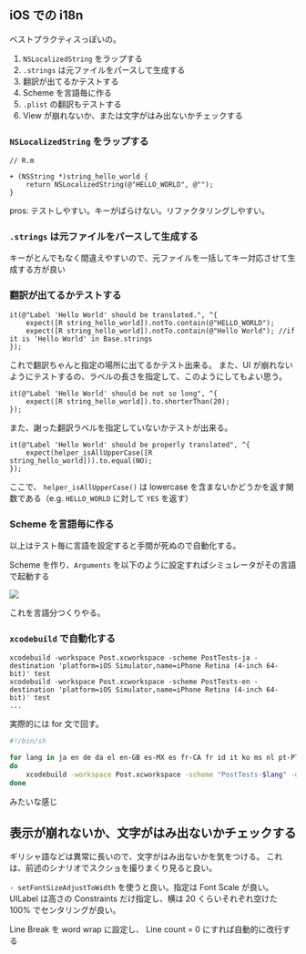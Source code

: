 iOS での i18n
---

ベストプラクティスっぽいの。

1. `NSLocalizedString` をラップする
2. `.strings` は元ファイルをパースして生成する
3. 翻訳が出てるかテストする
4. Scheme を言語毎に作る
5. `.plist` の翻訳もテストする
6. View が崩れないか、または文字がはみ出ないかチェックする

### `NSLocalizedString` をラップする

```objc
// R.m

+ (NSString *)string_hello_world {
    return NSLocalizedString(@"HELLO_WORLD", @"");
}
```

pros: テストしやすい。キーがばらけない。リファクタリングしやすい。

### `.strings` は元ファイルをパースして生成する

キーがとんでもなく間違えやすいので、元ファイルを一括してキー対応させて生成する方が良い

### 翻訳が出てるかテストする

```objc
it(@"Label 'Hello World' should be translated.", ^{
    expect([R string_hello_world]).notTo.contain(@"HELLO_WORLD");
    expect([R string_hello_world]).notTo.contain(@"Hello World"); //if it is 'Hello World' in Base.strings
});
```

これで翻訳ちゃんと指定の場所に出てるかテスト出来る。
また、UI が崩れないようにテストするの、ラベルの長さを指定して、このようにしてもよい思う。

```objc
it(@"Label 'Hello World' should be not so long", ^{
    expect([R string_hello_world]).to.shorterThan(20);
});
```

また、謝った翻訳ラベルを指定していないかテストが出来る。

```
it(@"Label 'Hello World' should be properly translated", ^{
    expect(helper_isAllUpperCase([R string_hello_world])).to.equal(NO);
});
```

ここで、 `helper_isAllUpperCase()` は lowercase を含まないかどうかを返す関数である（e.g. `HELLO_WORLD` に対して `YES` を返す）

### Scheme を言語毎に作る

以上はテスト毎に言語を設定すると手間が死ぬので自動化する。

Scheme を作り、`Arguments` を以下のように設定すればシミュレータがその言語で起動する

![](http://i.gyazo.com/f175f54ca1168b44e08a9c4923cb16f9.png)

これを言語分つくりやる。

### `xcodebuild` で自動化する

```
xcodebuild -workspace Post.xcworkspace -scheme PostTests-ja -destination 'platform=iOS Simulator,name=iPhone Retina (4-inch 64-bit)' test
xcodebuild -workspace Post.xcworkspace -scheme PostTests-en -destination 'platform=iOS Simulator,name=iPhone Retina (4-inch 64-bit)' test
...
```

実際的には for 文で回す。

```sh
#!/bin/sh

for lang in ja en de da el en-GB es-MX es fr-CA fr id it ko ms nl pt-PT pt ru sv th tr vi zh-Hans zh-Hant
do
    xcodebuild -workspace Post.xcworkspace -scheme "PostTests-$lang" -destination 'platform=iOS Simulator,name=iPhone Retina (4-inch 64-bit)' test
done
```

みたいな感じ

表示が崩れないか、文字がはみ出ないかチェックする
---

ギリシャ語などは異常に長いので、文字がはみ出ないかを気をつける。
これは、前述のシナリオでスクショを撮りまくり見ると良い。

`- setFontSizeAdjustToWidth` を使うと良い。指定は Font Scale が良い。
UILabel は高さの Constraints だけ指定し、横は 20 くらいそれぞれ空けた 100% でセンタリングが良い。

Line Break を word wrap に設定し、 Line count = 0 にすれば自動的に改行する
